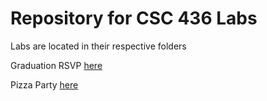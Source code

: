# Repository for CSC 436 Labs 
Labs are located in their respective folders

Graduation RSVP [here](GraduationRSVP)

Pizza Party [here](PizzaParty/)

